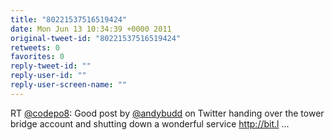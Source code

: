 ```yaml
---
title: "80221537516519424"
date: Mon Jun 13 10:34:39 +0000 2011
original-tweet-id: "80221537516519424"
retweets: 0
favorites: 0
reply-tweet-id: ""
reply-user-id: ""
reply-user-screen-name: ""
---
```

RT <a href="https://twitter.com/codepo8">@codepo8</a>: Good post by <a href="https://twitter.com/andybudd">@andybudd</a> on Twitter handing over the tower bridge account and shutting down a wonderful service  http://bit.l ...
